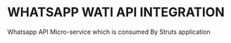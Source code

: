 # WHATSAPP WATI API INTEGRATION
Whatsapp API Micro-service which is consumed By Struts application


